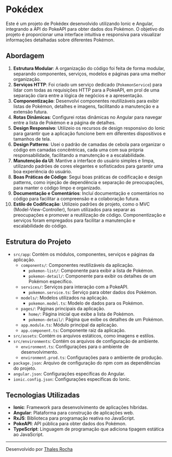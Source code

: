 # Pokédex

Este é um projeto de Pokédex desenvolvido utilizando Ionic e Angular, integrando a API do PokeAPI para obter dados dos Pokémon. O objetivo do projeto é proporcionar uma interface intuitiva e responsiva para visualizar informações detalhadas sobre diferentes Pokémon.

## Abordagem

1. **Estrutura Modular**: A organização do código foi feita de forma modular, separando componentes, serviços, modelos e páginas para uma melhor organização.
2. **Serviços HTTP**: Foi criado um serviço dedicado (`PokemonService`) para lidar com todas as requisições HTTP para a PokeAPI, em prol de uma separação clara entre a lógica de negócios e a apresentação.
3. **Componentização**: Desenvolvi componentes reutilizáveis para exibir listas de Pokémon, detalhes e imagens, facilitando a manutenção e a extensão futura.
4. **Rotas Dinâmicas**: Configurei rotas dinâmicas no Angular para navegar entre a lista de Pokémon e a página de detalhes.
5. **Design Responsivo**: Utilizeio os recursos de design responsivo do Ionic para garantir que a aplicação funcione bem em diferentes dispositivos e tamanhos de tela.
6. **Design Patterns**: Usei o padrão de camadas de cebola para organizar o código em camadas concêntricas, cada uma com sua própria responsabilidade, facilitando a manutenção e a escalabilidade.
7. **Manutenção da UI**: Mantive a interface do usuário simples e limpa, utilizando padrões de cores elegantes e sofisticados para garantir uma boa experiência do usuário.
8. **Boas Práticas de Código**: Segui boas práticas de codificação e design patterns, como injeção de dependência e separação de preocupações, para manter o código limpo e organizado.
9. **Documentação e Comentários**: Incluí documentação e comentários no código para facilitar a compreensão e a colaboração futura.
10. **Estilo de Codificação**: Utilizeio padrões de projeto, como o MVC (Model-View-Controller), foram utilizados para separar as preocupações e promover a reutilização de código. Componentização e serviços foram empregados para facilitar a manutenção e escalabilidade do código.

## Estrutura do Projeto

- `src/app`: Contém os módulos, componentes, serviços e páginas da aplicação.
  - `components/`: Componentes reutilizáveis da aplicação.
    - `pokemon-list/`: Componente para exibir a lista de Pokémon.
    - `pokemon-detail/`: Componente para exibir os detalhes de um Pokémon específico.
  - `services/`: Serviços para interação com a PokeAPI.
    - `pokemon.service.ts`: Serviço para obter dados dos Pokémon.
  - `models/`: Modelos utilizados na aplicação.
    - `pokemon.model.ts`: Modelo de dados para os Pokémon.
  - `pages/`: Páginas principais da aplicação.
    - `home/`: Página inicial que exibe a lista de Pokémon.
    - `pokemon-detail/`: Página que exibe os detalhes de um Pokémon.
  - `app.module.ts`: Módulo principal da aplicação.
  - `app.component.ts`: Componente raiz da aplicação.
- `src/assets`: Contém os arquivos estáticos, como imagens e estilos.
- `src/environments`: Contém os arquivos de configuração de ambiente.
  - `environment.ts`: Configurações para o ambiente de desenvolvimento.
  - `environment.prod.ts`: Configurações para o ambiente de produção.
- `package.json`: Arquivo de configuração do npm com as dependências do projeto.
- `angular.json`: Configurações específicas do Angular.
- `ionic.config.json`: Configurações específicas do Ionic.

## Tecnologias Utilizadas

- **Ionic**: Framework para desenvolvimento de aplicações híbridas.
- **Angular**: Plataforma para construção de aplicações web.
- **RxJS**: Biblioteca para programação reativa no JavaScript.
- **PokeAPI**: API pública para obter dados dos Pokémon.
- **TypeScript**: Linguagem de programação que adiciona tipagem estática ao JavaScript.

---

Desenvolvido por [Thales Rocha](https://github.com/twobiluk)
